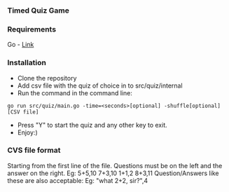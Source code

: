 ### Timed Quiz Game

### Requirements
Go - [Link](https://go.dev/doc/install)

### Installation
- Clone the repository
- Add csv file with the quiz of choice in to src/quiz/internal
- Run the command in the command line: 
```
go run src/quiz/main.go -time=<seconds>[optional] -shuffle[optional] [CSV file]
```
- Press "Y" to start the quiz and any other key to exit.
- Enjoy:)

### CVS file format
Starting from the first line of the file.
Questions must be on the left and the answer on the right. 
Eg: 
    5+5,10
    7+3,10
    1+1,2
    8+3,11
Question/Answers like these are also acceptable: 
Eg:
    "what 2+2, sir?",4

